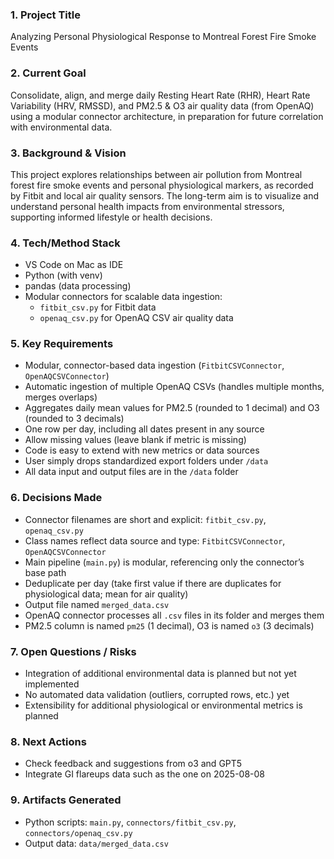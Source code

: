 ### 1. Project Title
Analyzing Personal Physiological Response to Montreal Forest Fire Smoke Events

### 2. Current Goal
Consolidate, align, and merge daily Resting Heart Rate (RHR), Heart Rate Variability (HRV, RMSSD), and PM2.5 & O3 air quality data (from OpenAQ) using a modular connector architecture, in preparation for future correlation with environmental data.

### 3. Background & Vision
This project explores relationships between air pollution from Montreal forest fire smoke events and personal physiological markers, as recorded by Fitbit and local air quality sensors. The long-term aim is to visualize and understand personal health impacts from environmental stressors, supporting informed lifestyle or health decisions.

### 4. Tech/Method Stack
- VS Code on Mac as IDE
- Python (with venv)
- pandas (data processing)
- Modular connectors for scalable data ingestion:
  - `fitbit_csv.py` for Fitbit data
  - `openaq_csv.py` for OpenAQ CSV air quality data

### 5. Key Requirements
- Modular, connector-based data ingestion (`FitbitCSVConnector`, `OpenAQCSVConnector`)
- Automatic ingestion of multiple OpenAQ CSVs (handles multiple months, merges overlaps)
- Aggregates daily mean values for PM2.5 (rounded to 1 decimal) and O3 (rounded to 3 decimals)
- One row per day, including all dates present in any source
- Allow missing values (leave blank if metric is missing)
- Code is easy to extend with new metrics or data sources
- User simply drops standardized export folders under `/data`
- All data input and output files are in the `/data` folder

### 6. Decisions Made
- Connector filenames are short and explicit: `fitbit_csv.py`, `openaq_csv.py`
- Class names reflect data source and type: `FitbitCSVConnector`, `OpenAQCSVConnector`
- Main pipeline (`main.py`) is modular, referencing only the connector’s base path
- Deduplicate per day (take first value if there are duplicates for physiological data; mean for air quality)
- Output file named `merged_data.csv`
- OpenAQ connector processes all `.csv` files in its folder and merges them
- PM2.5 column is named `pm25` (1 decimal), O3 is named `o3` (3 decimals)

### 7. Open Questions / Risks
- Integration of additional environmental data is planned but not yet implemented
- No automated data validation (outliers, corrupted rows, etc.) yet
- Extensibility for additional physiological or environmental metrics is planned

### 8. Next Actions
- Check feedback and suggestions from o3 and GPT5
- Integrate GI flareups data such as the one on 2025-08-08

### 9. Artifacts Generated
- Python scripts: `main.py`, `connectors/fitbit_csv.py`, `connectors/openaq_csv.py`
- Output data: `data/merged_data.csv`
